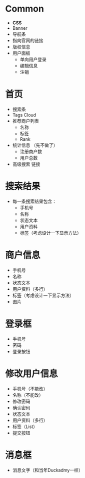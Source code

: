 # Common #
  * **CSS**
  * Banner
  * 导航条
  * 指向官网的链接
  * 版权信息
  * 用户面板
    * 单向用户登录
    * 编辑信息
    * 注销

# 首页 #
  * 搜索条
  * Tags Cloud
  * 推荐商户列表
    * 名称
    * 标签
    * Rank
  * 统计信息 （先不做了）
    * 注册商户数
    * 用户总数
  * 高级搜索 链接

# 搜索结果 #
  * 每一条搜索结果包含：
    * 手机号
    * 名称
    * 状态文本
    * 用户资料
    * 标签（考虑设计一下显示方法）

# 商户信息 #
  * 手机号
  * 名称
  * 状态文本
  * 用户资料（多行）
  * 标签（考虑设计一下显示方法）
  * 图片

# 登录框 #
  * 手机号
  * 密码
  * 登录按钮

# 修改用户信息 #
  * 手机号（不能改）
  * 名称（不能改）
  * 修改密码
  * 确认密码
  * 状态文本
  * 用户资料（多行）
  * 标签（List）
  * 提交按钮

# 消息框 #
  * 消息文字（和当年Duckadmy一样）